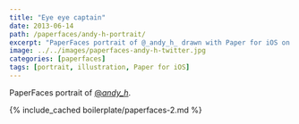 ```yaml
---
title: "Eye eye captain"
date: 2013-06-14
path: /paperfaces/andy-h-portrait/
excerpt: "PaperFaces portrait of @_andy_h_ drawn with Paper for iOS on an iPad."
image: ../../images/paperfaces-andy-h-twitter.jpg
categories: [paperfaces]
tags: [portrait, illustration, Paper for iOS]
---
```


PaperFaces portrait of [@_andy_h_](https://twitter.com/_andy_h_).

{% include_cached boilerplate/paperfaces-2.md %}
